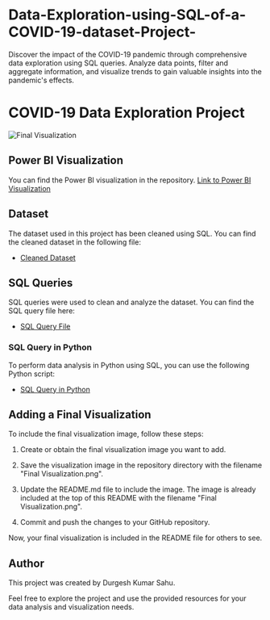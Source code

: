 # Data-Exploration-using-SQL-of-a-COVID-19-dataset-Project-
Discover the impact of the COVID-19 pandemic through comprehensive data exploration using SQL queries. Analyze data points, filter and aggregate information, and visualize trends to gain valuable insights into the pandemic's effects.
# COVID-19 Data Exploration Project

![Final Visualization](Final%20Visualization.png)


## Power BI Visualization

You can find the Power BI visualization in the repository. [Link to Power BI Visualization](your_visualization.pbix)

## Dataset

The dataset used in this project has been cleaned using SQL. You can find the cleaned dataset in the following file:

- [Cleaned Dataset](cleaned_dataset.csv)

## SQL Queries

SQL queries were used to clean and analyze the dataset. You can find the SQL query file here:

- [SQL Query File](covid_data_queries.sql)

### SQL Query in Python

To perform data analysis in Python using SQL, you can use the following Python script:

- [SQL Query in Python](covid_data_analysis.py)

## Adding a Final Visualization

To include the final visualization image, follow these steps:

1. Create or obtain the final visualization image you want to add.

2. Save the visualization image in the repository directory with the filename "Final Visualization.png".

3. Update the README.md file to include the image. The image is already included at the top of this README with the filename "Final Visualization.png".

4. Commit and push the changes to your GitHub repository.

Now, your final visualization is included in the README file for others to see.

## Author

This project was created by Durgesh Kumar Sahu.

Feel free to explore the project and use the provided resources for your data analysis and visualization needs.
